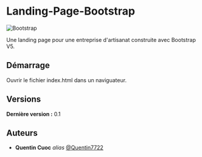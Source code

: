 # Landing-Page-Bootstrap

![Bootstrap](https://img.shields.io/badge/bootstrap-%238511FA.svg?style=for-the-badge&logo=bootstrap&logoColor=white)

Une landing page pour une entreprise d'artisanat construite avec Bootstrap V5.

## Démarrage

Ouvrir le fichier index.html dans un naviguateur.

## Versions

**Dernière version :** 0.1

## Auteurs

- **Quentin Cuoc** _alias_ [@Quentin7722](https://github.com/Quentin7722)
